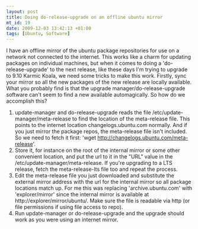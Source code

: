 ```yaml
--- 
layout: post
title: Doing do-release-upgrade on an offline ubuntu mirror
mt_id: 19
date: 2009-12-03 13:42:13 +01:00
tags: [Ubuntu, Software]
---
```

I have an offline mirror of the ubuntu package repositories for use on a network not connected to the internet. This works like a charm for updating packages on individual machines, but when it comes to doing a 'do-release-upgrade' to the next release, like these days I'm trying to upgrade to 9.10 Karmic Koala, we need some tricks to make this work. Firstly, sync your mirror so all the new packages of the new release are locally available. What you probably find is that the upgrade manager/do-release-upgrade software can't seem to find a new available automagically. So how do we accomplish this?

 1. update-manager and do-release-upgrade reads the file /etc/update-manager/meta-release to find the location of the meta-release file. This points to the internet location changelogs.ubuntu.com normally. And if you just mirror the package repos, the meta-release file isn't included. So we need to fetch it first: 'wget http://changelogs.ubuntu.com/meta-release'. 
 2. Store it, for instance on the root of the internal mirror or some other convenient location, and put the url to it in the "URL" value in the /etc/update-manager/meta-release. If you're upgrading to a LTS release, fetch the meta-release-lts file too and repeat the process.
 3. Edit the meta-release file you just downloaded and substitute the external mirror address with the url for the internal mirror so all package locations match up. For me this was replacing 'archive.ubuntu.com' with 'explorer/mirror' since the internal mirror is available at http://explorer/mirror/ubuntu/. Make sure the file is readable via http (or file permissions if using file access to repo). 
 4. Run update-manager or do-release-upgrade and the upgrade should work as you were using an internet mirror. 
